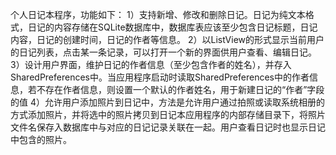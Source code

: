 个人日记本程序，功能如下：
1）支持新增、修改和删除日记。日记为纯文本格式，日记的内容存储在SQLite数据库中，数据库表应该至少包含日记标题，日记内容，日记的创建时间，日记的作者等信息。
2）以ListView的形式显示当前用户的日记列表，点击某一条记录，可以打开一个新的界面供用户查看、编辑日记。
3）设计用户界面，维护日记的作者信息（至少包含作者的姓名），并存入SharedPreferences中。当应用程序启动时读取SharedPreferences中的作者信息，若不存在作者信息，则设置一个默认的作者姓名，用于新建日记的“作者”字段的值
4）允许用户添加照片到日记中，方法是允许用户通过拍照或读取系统相册的方式添加照片，并将选中的照片拷贝到日记本应用程序的内部存储目录下，将照片文件名保存入数据库中与对应的日记记录关联在一起。用户查看日记时也显示日记中包含的照片。
